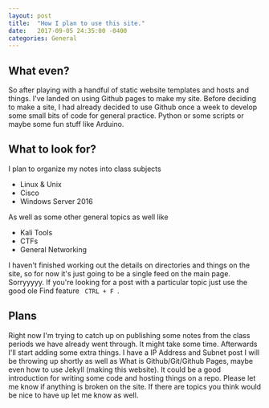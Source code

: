 ```yaml
---
layout: post
title:  "How I plan to use this site."
date:   2017-09-05 24:35:00 -0400
categories: General
---
```


## What even?
So after playing with a handful of static website templates and hosts and things. I've landed on using Github pages to make my site. Before deciding to make a site, I had already decided to use Github once a week to develop some small bits of code for general practice. Python or some scripts or maybe some fun stuff like Arduino. 

## What to look for?

I plan to organize my notes into class subjects
- Linux & Unix
- Cisco
- Windows Server 2016

As well as some other general topics as well like 
- Kali Tools
- CTFs 
- General Networking

I haven't finished working out the details on directories and things on the site, so for now it's just going to be a single feed on the main page. Sorryyyyy. If you're looking for a post with a particular topic just use the good ole Find feature <code> CTRL + F </code>. 

## Plans
Right now I'm trying to catch up on publishing some notes from the class periods we have already went through. It might take some time. Afterwards I'll start adding some extra things. I have a IP Address and Subnet post I will be throwing up shortly as well as What is Github/Git/Github Pages, maybe even how to use Jekyll (making this website). It could be a good introduction for writing some code and hosting things on a repo. Please let me know if anything is broken on the site. If there are topics you think would be nice to have up let me know as well. 

